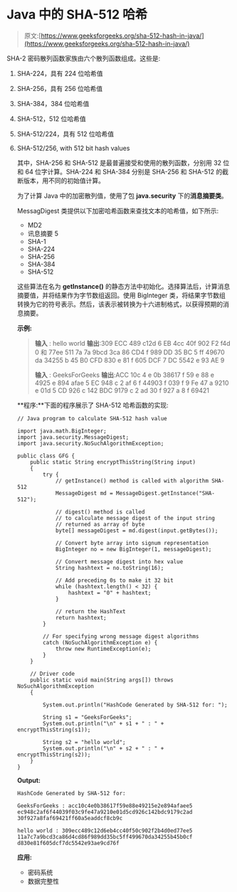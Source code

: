 # Java 中的 SHA-512 哈希

> 原文:[https://www.geeksforgeeks.org/sha-512-hash-in-java/](https://www.geeksforgeeks.org/sha-512-hash-in-java/)

SHA-2 密码散列函数家族由六个散列函数组成。这些是:

1.  SHA-224，具有 224 位哈希值
2.  SHA-256，具有 256 位哈希值
3.  SHA-384，384 位哈希值
4.  SHA-512，512 位哈希值
5.  SHA-512/224，具有 512 位哈希值
6.  SHA-512/256, with 512 bit hash values

    其中，SHA-256 和 SHA-512 是最普遍接受和使用的散列函数，分别用 32 位和 64 位字计算。SHA-224 和 SHA-384 分别是 SHA-256 和 SHA-512 的截断版本，用不同的初始值计算。

    为了计算 Java 中的加密散列值，使用了包 **java.security** 下的**消息摘要类**。

    MessagDigest 类提供以下加密哈希函数来查找文本的哈希值，如下所示:

    *   MD2
    *   讯息摘要 5
    *   SHA-1
    *   SHA-224
    *   SHA-256
    *   SHA-384
    *   SHA-512

    这些算法在名为 **getInstance()** 的静态方法中初始化。选择算法后，计算消息摘要值，并将结果作为字节数组返回。使用 BigInteger 类，将结果字节数组转换为它的符号表示。然后，该表示被转换为十六进制格式，以获得预期的消息摘要。

    **示例:**

    > **输入** : hello world
    > **输出**:309 ECC 489 c12d 6 EB 4cc 40f 902 F2 f4d 0 和 77ee 511 7a 7a 9bcd 3ca 86 CD4 f 989 DD 35 BC 5 ff 49670 da 34255 b 45 B0 CFD 830 e 81 f 605 DCF 7 DC 5542 e 93 AE 9
    > 
    > **输入** : GeeksForGeeks
    > **输出**:ACC 10c 4 e 0b 38617 f 59 e 88 e 4925 e 894 afae 5 EC 948 c 2 af 6 f 44903 f 039 f 9 Fe 47 a 9210 e 01d 5 CD 926 c 142 BDC 9179 c 2 ad 30 f 927 a 8 f 69421

    **程序:**下面的程序展示了 SHA-512 哈希函数的实现:

    ```
    // Java program to calculate SHA-512 hash value

    import java.math.BigInteger;
    import java.security.MessageDigest;
    import java.security.NoSuchAlgorithmException;

    public class GFG {
        public static String encryptThisString(String input)
        {
            try {
                // getInstance() method is called with algorithm SHA-512
                MessageDigest md = MessageDigest.getInstance("SHA-512");

                // digest() method is called
                // to calculate message digest of the input string
                // returned as array of byte
                byte[] messageDigest = md.digest(input.getBytes());

                // Convert byte array into signum representation
                BigInteger no = new BigInteger(1, messageDigest);

                // Convert message digest into hex value
                String hashtext = no.toString(16);

                // Add preceding 0s to make it 32 bit
                while (hashtext.length() < 32) {
                    hashtext = "0" + hashtext;
                }

                // return the HashText
                return hashtext;
            }

            // For specifying wrong message digest algorithms
            catch (NoSuchAlgorithmException e) {
                throw new RuntimeException(e);
            }
        }

        // Driver code
        public static void main(String args[]) throws NoSuchAlgorithmException
        {

            System.out.println("HashCode Generated by SHA-512 for: ");

            String s1 = "GeeksForGeeks";
            System.out.println("\n" + s1 + " : " + encryptThisString(s1));

            String s2 = "hello world";
            System.out.println("\n" + s2 + " : " + encryptThisString(s2));
        }
    }
    ```

    **Output:**

    ```
    HashCode Generated by SHA-512 for: 

    GeeksForGeeks : acc10c4e0b38617f59e88e49215e2e894afaee5
    ec948c2af6f44039f03c9fe47a9210e01d5cd926c142bdc9179c2ad
    30f927a8faf69421ff60a5eaddcf8cb9c

    hello world : 309ecc489c12d6eb4cc40f50c902f2b4d0ed77ee5
    11a7c7a9bcd3ca86d4cd86f989dd35bc5ff499670da34255b45b0cf
    d830e81f605dcf7dc5542e93ae9cd76f

    ```

    **应用:**

    *   密码系统
    *   数据完整性